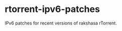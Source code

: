 rtorrent-ipv6-patches
=====================

IPv6 patches for recent versions of rakshasa rTorrent.
